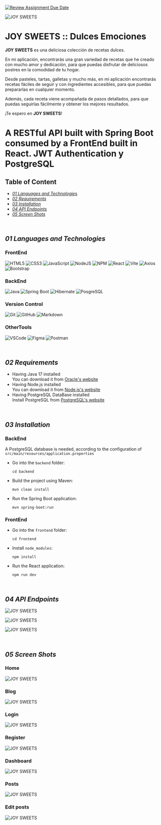 [![Review Assignment Due Date](https://classroom.github.com/assets/deadline-readme-button-24ddc0f5d75046c5622901739e7c5dd533143b0c8e959d652212380cedb1ea36.svg)](https://classroom.github.com/a/xq5TwZF7)


![JOY SWEETS](https://github.com/FactoriaF5Code/rc2-final-project-joyjos/blob/main/images/JOYSWEETS.png)


# JOY SWEETS :: Dulces Emociones

**JOY SWEETS** es una deliciosa colección de recetas dulces.

En mi aplicación, encontrarás una gran variedad de recetas que he creado con mucho amor y dedicación, para que puedas disfrutar de deliciosos postres en la comodidad de tu hogar.

Desde pasteles, tartas, galletas y mucho más, en mi aplicación encontrarás recetas fáciles de seguir y con ingredientes accesibles, para que puedas prepararlas en cualquier momento.

Además, cada receta viene acompañada de pasos detallados, para que puedas seguirlas fácilmente y obtener los mejores resultados.

¡Te espero en **JOY SWEETS**!

# A RESTful API built with Spring Boot consumed by a FrontEnd built in React. JWT Authentication y PostgreSQL

## Table of Content
-  [*01 Languages and Technologie*s](#section_01)
-  [*02 Requirements*](#section_02)
-  [*03 Installation*](#section_03)
-  [*04 API Endpoints*](#section_04)
-  [*05 Screen Shots*](#section_05)
  
<br>

<a id="section_01"></a>
## *01 Languages and Technologies*
### FrontEnd
![HTML5](https://img.shields.io/badge/html5-%23E34F26.svg?style=for-the-badge&logo=html5&logoColor=white)
![CSS3](https://img.shields.io/badge/css3-%231572B6.svg?style=for-the-badge&logo=css3&logoColor=white)
![JavaScript](https://img.shields.io/badge/javascript-%23323330.svg?style=for-the-badge&logo=javascript&logoColor=%23F7DF1E)
![NodeJS](https://img.shields.io/badge/node.js-6DA55F?style=for-the-badge&logo=node.js&logoColor=white)
![NPM](https://img.shields.io/badge/npm-CB3837?style=for-the-badge&logo=npm&logoColor=white)
![React](https://img.shields.io/badge/react-%2320232a.svg?style=for-the-badge&logo=react&logoColor=%2361DAFB)
![Vite](https://img.shields.io/badge/Vite-B73BFE?style=for-the-badge&logo=vite&logoColor=FFD62E)
![Axios](https://img.shields.io/badge/axios-671ddf?&style=for-the-badge&logo=axios&logoColor=white)
![Bootstrap](https://img.shields.io/badge/bootstrap-%23563D7C.svg?style=for-the-badge&logo=bootstrap&logoColor=white)

### BackEnd
![Java](https://img.shields.io/badge/java-%23ED8B00.svg?style=for-the-badge&logo=openjdk&logoColor=white)
![Spring Boot](https://img.shields.io/badge/Spring_Boot-F2F4F9?style=for-the-badge&logo=spring-boot)
![Hibernate](https://img.shields.io/badge/Hibernate-59666C?style=for-the-badge&logo=Hibernate&logoColor=white)
![PosgreSQL](https://img.shields.io/badge/PostgreSQL-316192?style=for-the-badge&logo=postgresql&logoColor=white)

### Version Control
![Git](https://img.shields.io/badge/git-%23F05033.svg?style=for-the-badge&logo=git&logoColor=white)
![GitHub](https://img.shields.io/badge/github-%23121011.svg?style=for-the-badge&logo=github&logoColor=white)
![Markdown](https://img.shields.io/badge/markdown-%23000000.svg?style=for-the-badge&logo=markdown&logoColor=white)

### OtherTools
![VSCode](https://img.shields.io/badge/VSCode-0078D4?style=for-the-badge&logo=visual%20studio%20code&logoColor=white)
![Figma](https://img.shields.io/badge/figma-%23F24E1E.svg?style=for-the-badge&logo=figma&logoColor=white)
![Postman](https://img.shields.io/badge/Postman-FF6C37?style=for-the-badge&logo=Postman&logoColor=white)

<br>

<a id="section_02"></a>
## *02 Requirements*
- Having Java 17 installed  
    You can download it from [Oracle's website](https://www.oracle.com/java/technologies/javase/jdk17-archive-downloads.html)  
- Having Node.js installed  
    You can download it from [Node.js's website](https://nodejs.org/en/download/)  
- Having PostgreSQL DataBase installed  
    Install PostgreSQL from [PostgreSQL's website](https://www.postgresql.org/download/)
  
<br>

<a id="section_03"></a>
## *03 Installation*
### BackEnd
A PostgreSQL database is needed, according to the configuration of `src/main/resources/application.properties`
- Go into the `backend` folder:
  
  ~~~
  cd backend
  ~~~
- Build the project using Maven:
 
  ~~~
  mvn clean install
  ~~~
- Run the Spring Boot application:
 
  ~~~
  mvn spring-boot:run
  ~~~

### FrontEnd
- Go into the `frontend` folder:
  
  ~~~
  cd frontend
  ~~~
- Install `node_modules`:
  
  ~~~
  npm install
  ~~~

- Run the React application:
  
  ~~~
  npm run dev
  ~~~

<br>

<a id="section_04"></a>
## *04 API Endpoints*

![JOY SWEETS](https://github.com/FactoriaF5Code/rc2-final-project-joyjos/blob/main/images/Post_endpoints.png)

![JOY SWEETS](https://github.com/FactoriaF5Code/rc2-final-project-joyjos/blob/main/images/User_endpoints.png)

![JOY SWEETS](https://github.com/FactoriaF5Code/rc2-final-project-joyjos/blob/main/images/Login_endpoint.png)

<br>

<a id="section_05"></a>
## *05 Screen Shots*

### Home

![JOY SWEETS](https://github.com/FactoriaF5Code/rc2-final-project-joyjos/blob/main/images/home.png)

### Blog

![JOY SWEETS](https://github.com/FactoriaF5Code/rc2-final-project-joyjos/blob/main/images/blog.png)

### Login

![JOY SWEETS](https://github.com/FactoriaF5Code/rc2-final-project-joyjos/blob/main/images/login.png)

### Register

![JOY SWEETS](https://github.com/FactoriaF5Code/rc2-final-project-joyjos/blob/main/images/register.png)

### Dashboard

![JOY SWEETS](https://github.com/FactoriaF5Code/rc2-final-project-joyjos/blob/main/images/dashboard.png)

### Posts

![JOY SWEETS](https://github.com/FactoriaF5Code/rc2-final-project-joyjos/blob/main/images/posts.png)

### Edit posts

![JOY SWEETS](https://github.com/FactoriaF5Code/rc2-final-project-joyjos/blob/main/images/updatePost.png)
